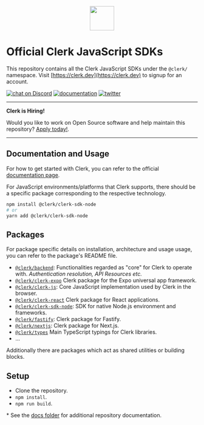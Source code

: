 <p align="center">
  <a href="https://clerk.dev?utm_source=github&utm_medium=clerk_javascript" target="_blank" rel="noopener noreferrer">
    <picture>
      <source media="(prefers-color-scheme: dark)" srcset="https://images.clerk.dev/static/logo-dark-mode-400x400.png">
      <img src="https://images.clerk.dev/static/logo-light-mode-400x400.png" height="64">
    </picture>
  </a>
  <br />
</p>

# Official Clerk JavaScript SDKs

This repository contains all the Clerk JavaScript SDKs under the `@clerk/` namespace. Visit [https://clerk.dev](https://clerk.dev) to signup for an account.

[![chat on Discord](https://img.shields.io/discord/856971667393609759.svg?logo=discord)](https://discord.com/invite/b5rXHjAg7A)
[![documentation](https://img.shields.io/badge/documentation-clerk-green.svg)](https://docs.clerk.dev)
[![twitter](https://img.shields.io/twitter/follow/ClerkDev?style=social)](https://twitter.com/intent/follow?screen_name=ClerkDev)

---

**Clerk is Hiring!**

Would you like to work on Open Source software and help maintain this repository? [Apply today!](https://apply.workable.com/clerk-dev/).

---

## Documentation and Usage

For how to get started with Clerk, you can refer to the official [documentation page](https://docs.clerk.dev/).

For JavaScript environments/platforms that Clerk supports, there should be a specific package corresponding to the respective technology.

```sh
npm install @clerk/clerk-sdk-node
# or
yarn add @clerk/clerk-sdk-node
```

## Packages

For package specific details on installation, architecture and usage usage, you can refer to the package's README file.

- [`@clerk/backend`](./packages/backend): Functionalities regarded as "core" for Clerk to operate with. _Authentication resolution, API Resources etc._
- [`@clerk/clerk-expo`](./packages/expo) Clerk package for the Expo universal app framework.
- [`@clerk/clerk-js`](./packages/clerk-js): Core JavaScript implementation used by Clerk in the browser.
- [`@clerk/clerk-react`](./packages/react) Clerk package for React applications.
- [`@clerk/clerk-sdk-node`](./packages/sdk-node): SDK for native Node.js environment and frameworks.
- [`@clerk/fastify`](./packages/fastify): Clerk package for Fastify.
- [`@clerk/nextjs`](./packages/nextjs): Clerk package for Next.js.
- [`@clerk/types`](./packages/types) Main TypeScript typings for Clerk libraries.
- ...

Additionally there are packages which act as shared utilities or building blocks.

## Setup

- Clone the repository.
- `npm install`.
- `npm run build`.

\* See the [docs folder](./docs) for additional repository documentation.

